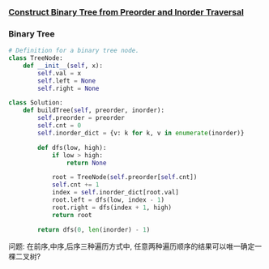 ### [Construct Binary Tree from Preorder and Inorder Traversal](https://leetcode.com/problems/construct-binary-tree-from-preorder-and-inorder-traversal/)


### Binary Tree

```Python
# Definition for a binary tree node.
class TreeNode:
    def __init__(self, x):
        self.val = x
        self.left = None
        self.right = None

class Solution:
    def buildTree(self, preorder, inorder):
        self.preorder = preorder
        self.cnt = 0
        self.inorder_dict = {v: k for k, v in enumerate(inorder)}

        def dfs(low, high):
            if low > high:
                return None

            root = TreeNode(self.preorder[self.cnt])
            self.cnt += 1
            index = self.inorder_dict[root.val]
            root.left = dfs(low, index - 1)
            root.right = dfs(index + 1, high)
            return root

        return dfs(0, len(inorder) - 1)

```


问题: 在前序,中序,后序三种遍历方式中, 任意两种遍历顺序的结果可以唯一确定一棵二叉树?
